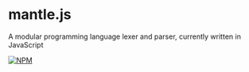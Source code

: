 # mantle.js
A modular programming language lexer and parser, currently written in JavaScript

[![NPM](https://nodei.co/npm/mantle.js.png?downloads=true)](https://nodei.co/npm/mantle.js/)
